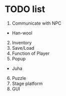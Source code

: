 # TODO list
1. Communicate with NPC
+ Han-wool
2. Inventory
3. Save/Load
4. Function of Player
5. Popup
+ Juha
6. Puzzle
7. Stage platform
8. GUI
